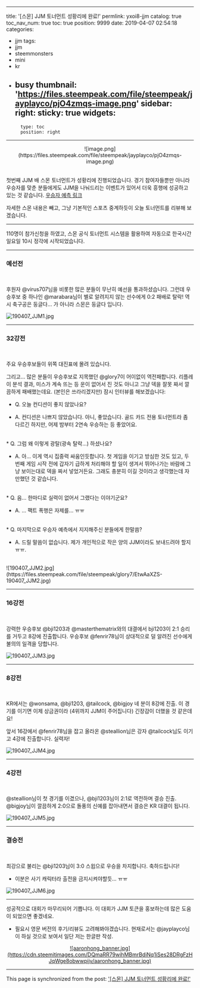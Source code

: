 
---
title: '[스몬] JJM 토너먼트 성황리에 완료!'
permlink: yxoi8-jjm
catalog: true
toc_nav_num: true
toc: true
position: 9999
date: 2019-04-07 02:54:18
categories:
- jjm
tags:
- jjm
- steemmonsters
- mini
- kr
- busy
thumbnail: 'https://files.steempeak.com/file/steempeak/jayplayco/pjO4zmqs-image.png'
sidebar:
    right:
        sticky: true
widgets:
    -
        type: toc
        position: right
---


<center>![image.png](https://files.steempeak.com/file/steempeak/jayplayco/pjO4zmqs-image.png)</center>
<br>

첫번째 JJM 배 스몬 토너먼트가 성황리에 진행되었습니다. 경기 참여자들뿐만 아니라 우승자를 맞춘 분들에게도 JJM을 나눠드리는 이벤트가 있어서 더욱 흥행에 성공하고 있는 것 같습니다. [우승자 예측 링크](https://steemit.com/jjm/@jayplayco/jjm-steemmonsters-tournament-1st-round-voters-and-analyzers)

자세한 스몬 내용은 빼고, 그냥 기본적인 스포츠 중계하듯이 오늘 토너먼트를 리뷰해 보겠습니다.

---

110명이 참가신청을 하였고, 스몬 공식 토너먼트 시스템을 활용하여 자동으로 한국시간 일요일 10시 정각에 시작되었습니다. 

---

### 예선전
<br>

후원자 @virus707님을 비롯한 많은 분들이 무난히 예선을 통과하셨습니다. 그런데 우승후보 중 하나인 @marabara님이 별로 알려지지 않는 선수에게 0:2 패배로 탈락! 역시 축구공은 둥글다... 가 아니라 스몬은 둥글다 입니다. 

![190407_JJM1.jpg](https://files.steempeak.com/file/steempeak/glory7/2O4ZzAbI-190407_JJM1.jpg)
<br>

---
### 32강전
<br>

주요 우승후보들이 위쪽 대진표에 몰려 있습니다. 

그리고... 많은 분들이 우승후보로 지목했던 @glory7이 어이없이 역전패합니다. 리플레이 분석 결과, 미스가 계속 뜨는 등 운이 없어서 진 것도 아니고 그냥 덱을 잘못 짜서 깔끔하게 패배했는데요. (본인은 쓰라리겠지만) 잠시 인터뷰를 해보겠습니다:

* Q. 오늘 컨디션이 좋지 않았나요? 

* A. 컨디션은 나쁘지 않았습니다. 아니, 좋았습니다. 골드 카드 전용 토너먼트라 좀 다르긴 하지만, 어제 밤부터 2연속 우승하는 등 좋았어요.
<br>
* Q. 그럼 왜 이렇게 광탈(광속 탈락...) 하셨나요? 

* A. 아... 이게 역시 집중력 싸움인듯합니다. 첫 게임을 이기고 방심한 것도 있고, 두번째 게임 시작 전에 갑자기 급하게 처리해야 할 일이 생겨서 뛰어나가는 바람에 그냥 보이는대로 덱을 짜서 넣었거든요. 그래도 충분히 이길 것이라고 생각했는데 자만했던 것 같습니다.
<br>
* Q. 음... 한마디로 실력이 없어서 그랬다는 이야기군요?

* A. ... 팩트 폭행은 자제를... ㅠㅠ
<br>
* Q. 마지막으로 우승자 예측에서 지지해주신 분들에게 한말씀?

* A. 드릴 말씀이 없습니다. 제가 개인적으로 작은 양의 JJM이라도 보내드려야 할지 ㅠㅠ. 
<br>
![190407_JJM2.jpg](https://files.steempeak.com/file/steempeak/glory7/EtwAaXZS-190407_JJM2.jpg)
<br>

---
### 16강전
<br>

강력한 우승후보 @bji1203과 @masterthematrix와의 대결에서 bji1203이 2:1 승리를 거두고 8강에 진출합니다. 우승후보 @fenrir78님이 상대적으로 덜 알려진 선수에게 불의의 일격을 당합니다.

![190407_JJM3.jpg](https://files.steempeak.com/file/steempeak/glory7/3kvDR9OC-190407_JJM3.jpg)
<br>


---
### 8강전
<br>

KR에서는 @wonsama, @bji1203, @tailcock, @bigjoy 네 분이 8강에 진출. 이 경기를 이기면 이제 상금권이라 (4위까지 JJM이 주어집니다) 긴장감이 더했을 것 같은데요!

앞서 16강에서 @fenrir78님을 잡고 올라온 @steallion님은 강자 @tailcock님도 이기고 4강에 진출합니다. 실력자!

![190407_JJM4.jpg](https://files.steempeak.com/file/steempeak/glory7/19WhSOF1-190407_JJM4.jpg)
<br>


---
### 4강전
<br>

@steallion님이 첫 경기를 이겼으나, @bji1203님이 2:1로 역전하며 결승 진출. @bigjoy님이 깔끔하게 2:0으로 돌풍의 신예를 잡아내면서 결승은 KR 대결이 됩니다.


![190407_JJM5.jpg](https://files.steempeak.com/file/steempeak/glory7/s8vvX3zy-190407_JJM5.jpg)
<br>


---
### 결승전
<br>

최강으로 불리는 @bji1203님이 3:0 스윕으로 우승을 차지합니다. 축하드립니다!

* 이분은 사기 캐릭터라 출전을 금지시켜야할듯... ㅠㅠ

![190407_JJM6.jpg](https://files.steempeak.com/file/steempeak/glory7/mZm4HeCP-190407_JJM6.jpg)
<br>


---

성공적으로 대회가 마무리되어 기쁩니다. 이 대회가 JJM 토큰을 홍보하는데 많은 도움이 되었으면 좋겠네요.

* 필요시 영문 버전의 후기/리뷰도 고려해봐야겠습니다. 현재로서는 @jayplayco님이 하실 것으로 보여서 일단 저는 한글판 작성. 



<center><a href="https://www.gopax.co.kr">![aaronhong_banner.jpg](https://cdn.steemitimages.com/DQmaRR79wihMBmrBdiNq1iSes28DRgFzHJqWge8obwwpijv/aaronhong_banner.jpg)</a></center>

- - -

This page is synchronized from the post: ['[스몬] JJM 토너먼트 성황리에 완료!'](https://steemit.com/@glory7/yxoi8-jjm)
